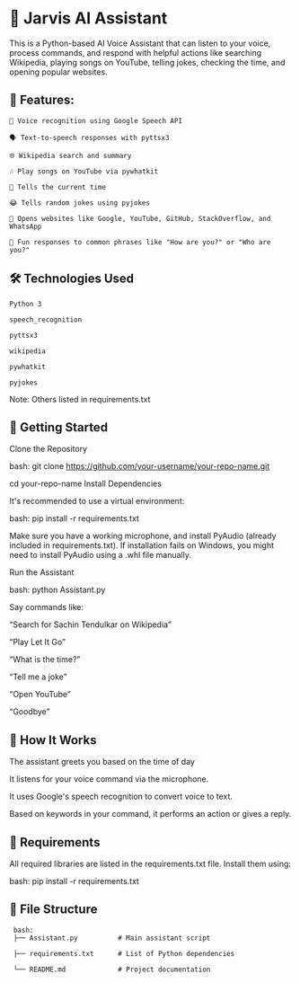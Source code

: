 # **🧠 Jarvis AI Assistant**
This is a Python-based AI Voice Assistant that can listen to your voice, process commands, and respond with helpful actions like searching Wikipedia, playing songs on YouTube, telling jokes, checking the time, and opening popular websites.
## **🔧 Features:**

    🎤 Voice recognition using Google Speech API

    🗣️ Text-to-speech responses with pyttsx3

    🌐 Wikipedia search and summary

    🎶 Play songs on YouTube via pywhatkit

    📅 Tells the current time

    😂 Tells random jokes using pyjokes

    🔗 Opens websites like Google, YouTube, GitHub, StackOverflow, and WhatsApp

    💬 Fun responses to common phrases like "How are you?" or "Who are you?"
    
## **🛠️ Technologies Used**
    Python 3
    
    speech_recognition
    
    pyttsx3
    
    wikipedia
    
    pywhatkit
    
    pyjokes
Note: Others listed in requirements.txt

## **🚀 Getting Started**
Clone the Repository

bash: git clone https://github.com/your-username/your-repo-name.git

  cd your-repo-name
Install Dependencies

It's recommended to use a virtual environment:

bash: pip install -r requirements.txt

Make sure you have a working microphone, and install PyAudio (already included in requirements.txt). If installation fails on Windows, you might need to install PyAudio using a .whl file manually.

Run the Assistant

bash: python Assistant.py

Say commands like:

“Search for Sachin Tendulkar on Wikipedia”

“Play Let It Go”

“What is the time?”

“Tell me a joke”

“Open YouTube”

“Goodbye”

## **🧠 How It Works**
The assistant greets you based on the time of day

It listens for your voice command via the microphone.

It uses Google's speech recognition to convert voice to text.

Based on keywords in your command, it performs an action or gives a reply.

## **📝 Requirements**
All required libraries are listed in the requirements.txt file. Install them using:

bash: pip install -r requirements.txt

## **📂 File Structure**
     bash:
     ├── Assistant.py          # Main assistant script
     
     ├── requirements.txt      # List of Python dependencies
     
     └── README.md             # Project documentation
